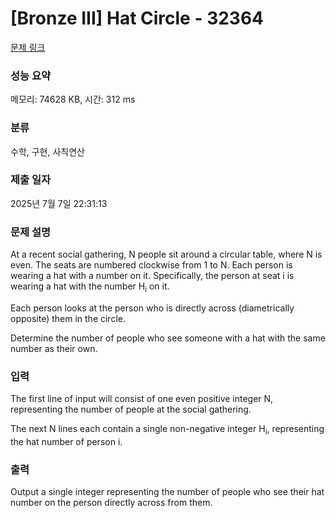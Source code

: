 # [Bronze III] Hat Circle - 32364 

[문제 링크](https://www.acmicpc.net/problem/32364) 

### 성능 요약

메모리: 74628 KB, 시간: 312 ms

### 분류

수학, 구현, 사칙연산

### 제출 일자

2025년 7월 7일 22:31:13

### 문제 설명

<p>At a recent social gathering, N people sit around a circular table, where N is even. The seats are numbered clockwise from 1 to N. Each person is wearing a hat with a number on it. Specifically, the person at seat i is wearing a hat with the number H<sub>i</sub> on it.</p>

<p>Each person looks at the person who is directly across (diametrically opposite) them in the circle.</p>

<p>Determine the number of people who see someone with a hat with the same number as their own.</p>

### 입력 

 <p>The first line of input will consist of one even positive integer N, representing the number of people at the social gathering.</p>

<p>The next N lines each contain a single non-negative integer H<sub>i</sub>, representing the hat number of person i.</p>

<p> </p>

### 출력 

 <p>Output a single integer representing the number of people who see their hat number on the person directly across from them.</p>

